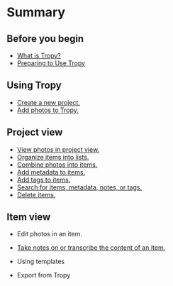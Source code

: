 # Summary

## Before you begin

* [What is Tropy?](README.md#tropy)
* [Preparing to Use Tropy](README.md#prepare)

## Using Tropy

* [Create a new project.](/using_tropy/create_project.md)
* [Add photos to Tropy.](/using_tropy/add_files.md)

## Project view

* [View photos in project view.](using_tropy/project_view/view_photos.md)
* [Organize items into lists.](using_tropy/project_view/lists.md)
* [Combine photos into items.](using_tropy/project_view/combine_photos.md)
* [Add metadata to items.](using_tropy/project_view/add_metadata.md)
* [Add tags to items.](using_tropy/project_view/tags.md)
* [Search for items, metadata, notes, or tags.](using_tropy/project_view/search.md)
* [Delete items.](using_tropy/project_view/delete_photos.md)

## Item view

* Edit photos in an item.
* [Take notes on or transcribe the content of an item.](using_tropy/item_view/notes.md)

* Using templates

* Export from Tropy



